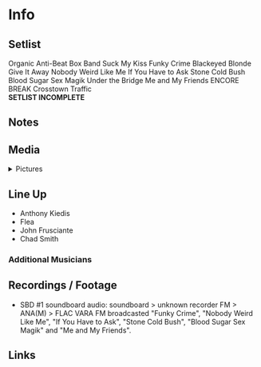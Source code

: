 # Info

## Setlist

Organic Anti-Beat Box Band
Suck My Kiss
Funky Crime
Blackeyed Blonde
Give It Away
Nobody Weird Like Me
If You Have to Ask
Stone Cold Bush
Blood Sugar Sex Magik
Under the Bridge
Me and My Friends
ENCORE BREAK
Crosstown Traffic
<br>**SETLIST INCOMPLETE**

## Notes

## Media 

<details>
  <summary>Pictures</summary>
  <!--<img alt="Setlist" title="Setlist" src="_.jpg" height="200" />
  <img alt="Flyer" title="Flyer" src="_.jpg" height="200" />
  <img alt="Clipper" title="Clipper" src="_.jpg" height="200" />
  <img alt="Ticket" title="Ticket" src="_.jpg" height="200" />
  -->
</details>

## Line Up

* Anthony Kiedis
* Flea
* John Frusciante
* Chad Smith

### Additional Musicians

## Recordings / Footage

* SBD #1 soundboard audio: soundboard > unknown recorder FM > ANA(M) > FLAC VARA FM broadcasted "Funky Crime", "Nobody Weird Like Me", "If You Have to Ask", "Stone Cold Bush", "Blood Sugar Sex Magik" and "Me and My Friends".

## Links


